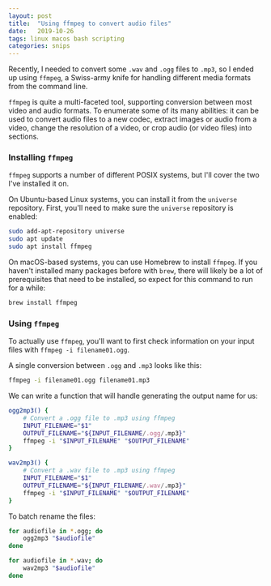 ```yaml
---
layout: post
title:  "Using ffmpeg to convert audio files"
date:   2019-10-26
tags: linux macos bash scripting
categories: snips
---
```


Recently, I needed to convert some `.wav` and `.ogg` files to `.mp3`, so I ended up using `ffmpeg`, a Swiss-army knife for handling different media formats from the command line.

`ffmpeg` is quite a multi-faceted tool, supporting conversion between most video and audio formats.
To enumerate some of its many abilities: it can be used to convert audio files to a new codec, extract images or audio from a video, change the resolution of a video, or crop audio (or video files) into sections.

### Installing `ffmpeg`

`ffmpeg` supports a number of different POSIX systems, but I'll cover the two I've installed it on.

On Ubuntu-based Linux systems, you can install it from the `universe` repository.
First, you'll need to make sure the `universe` repository is enabled:
```bash
sudo add-apt-repository universe
sudo apt update
sudo apt install ffmpeg
```

On macOS-based systems, you can use Homebrew to install `ffmpeg`.
If you haven't installed many packages before with `brew`, there will likely be a lot of prerequisites that need to be installed, so expect for this command to run for a while:
```bash
brew install ffmpeg
```

### Using `ffmpeg`
To actually use `ffmpeg`, you'll want to first check information on your input files with `ffmpeg -i filename01.ogg`.

A single conversion between `.ogg` and `.mp3` looks like this:
```bash
ffmpeg -i filename01.ogg filename01.mp3
```

We can write a function that will handle generating the output name for us:
```bash
ogg2mp3() {
    # Convert a .ogg file to .mp3 using ffmpeg
    INPUT_FILENAME="$1"
    OUTPUT_FILENAME="${INPUT_FILENAME/.ogg/.mp3}"
    ffmpeg -i "$INPUT_FILENAME" "$OUTPUT_FILENAME"
}

wav2mp3() {
    # Convert a .wav file to .mp3 using ffmpeg
    INPUT_FILENAME="$1"
    OUTPUT_FILENAME="${INPUT_FILENAME/.wav/.mp3}"
    ffmpeg -i "$INPUT_FILENAME" "$OUTPUT_FILENAME"
}
```

To batch rename the files:

```bash
for audiofile in *.ogg; do
    ogg2mp3 "$audiofile"
done

for audiofile in *.wav; do
    wav2mp3 "$audiofile"
done
```
